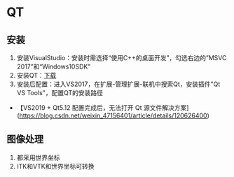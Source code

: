 # QT

## 安装
1. 安装VisualStudio：安装时需选择“使用C++的桌面开发”，勾选右边的”MSVC 2017”和“Windows10SDK”
1. 安装QT：[下载](https://download.qt.io/archive/online_installers/4.4/)
1. 安装后配置：进入VS2017，在扩展-管理扩展-联机中搜索Qt，安装插件"Qt VS Tools"，配置QT的安装路径

* 【VS2019 + Qt5.12 配置完成后，无法打开 Qt 源文件解决方案](https://blog.csdn.net/weixin_47156401/article/details/120626400)

## 图像处理
1. 都采用世界坐标
1. ITK和VTK和世界坐标可转换
